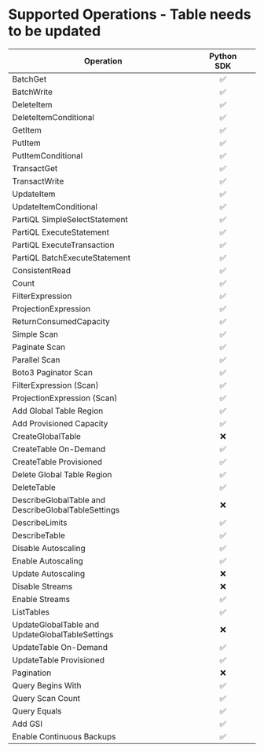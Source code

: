 # Supported Operations - Table needs to be updated

| Operation                                           | Python SDK |     |
| --------------------------------------------------- | :--------: | --- |
| BatchGet                                            |     ✅     |     |
| BatchWrite                                          |     ✅     |     |
| DeleteItem                                          |     ✅     |     |
| DeleteItemConditional                               |     ✅     |     |
| GetItem                                             |     ✅     |     |
| PutItem                                             |     ✅     |     |
| PutItemConditional                                  |     ✅     |     |
| TransactGet                                         |     ✅     |     |
| TransactWrite                                       |     ✅     |     |
| UpdateItem                                          |     ✅     |     |
| UpdateItemConditional                               |     ✅     |     |
| PartiQL SimpleSelectStatement                       |     ✅     |     |
| PartiQL ExecuteStatement                            |     ✅     |     |
| PartiQL ExecuteTransaction                          |     ✅     |     |
| PartiQL BatchExecuteStatement                       |     ✅     |     |
| ConsistentRead                                      |     ✅     |     |
| Count                                               |     ✅     |     |
| FilterExpression                                    |     ✅     |     |
| ProjectionExpression                                |     ✅     |     |
| ReturnConsumedCapacity                              |     ✅     |     |
| Simple Scan                                         |     ✅     |     |
| Paginate Scan                                       |     ✅     |     |
| Parallel Scan                                       |     ✅     |     |
| Boto3 Paginator Scan                                |     ✅     |     |
| FilterExpression (Scan)                             |     ✅     |     |
| ProjectionExpression (Scan)                         |     ✅     |     |
| Add Global Table Region                             |     ✅     |     |
| Add Provisioned Capacity                            |     ✅     |     |
| CreateGlobalTable                                   |     ❌     |     |
| CreateTable On-Demand                               |     ✅     |     |
| CreateTable Provisioned                             |     ✅     |     |
| Delete Global Table Region                          |     ✅     |     |
| DeleteTable                                         |     ✅     |     |
| DescribeGlobalTable and DescribeGlobalTableSettings |     ❌     |     |
| DescribeLimits                                      |     ✅     |     |
| DescribeTable                                       |     ✅     |     |
| Disable Autoscaling                                 |     ✅     |     |
| Enable Autoscaling                                  |     ✅     |     |
| Update Autoscaling                                  |     ❌     |     |
| Disable Streams                                     |     ❌     |     |
| Enable Streams                                      |     ✅     |     |
| ListTables                                          |     ✅     |     |
| UpdateGlobalTable and UpdateGlobalTableSettings     |     ❌     |     |
| UpdateTable On-Demand                               |     ✅     |     |
| UpdateTable Provisioned                             |     ✅     |     |
| Pagination                                          |     ❌     |     |
| Query Begins With                                   |     ✅     |     |
| Query Scan Count                                    |     ✅     |     |
| Query Equals                                        |     ✅     |     |
| Add GSI                                             |     ✅     |     |
| Enable Continuous Backups                           |     ✅     |     |
